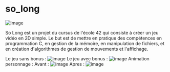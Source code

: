 # so_long
![image](https://github.com/user-attachments/assets/ade9561e-3ff3-4a68-854d-cbd476cf7807)

So Long est un projet du cursus de l'école 42 qui consiste à créer un jeu vidéo en 2D simple. Le but est de mettre en pratique des compétences en programmation C, en gestion de la mémoire, en manipulation de fichiers, et en création d'algorithmes de gestion de mouvements et l'affichage.

Le jeu sans bonus :
![image](https://github.com/user-attachments/assets/6fe2a357-38f6-47a5-8cf4-e72a6c134eab)
Le jeu avec bonus :
![image](https://github.com/user-attachments/assets/bf5df3e3-8e4a-4245-87b4-7b121ba8b5ad)
Animation personnage :
Avant :
![image](https://github.com/user-attachments/assets/ed970557-da73-4173-af94-91c94ce6689b)
Apres :
![image](https://github.com/user-attachments/assets/14f0e0cb-8657-4c17-a436-854a1f97a10e)
